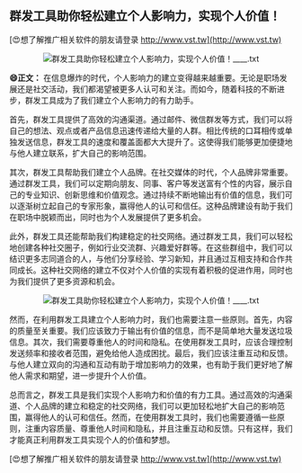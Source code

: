 ## **群发工具助你轻松建立个人影响力，实现个人价值！**

[😍想了解推广相关软件的朋友请登录 http://www.vst.tw](http://www.vst.tw)

 <center><img src="https://vst.tw/MP4/tuiguang/png/2.png" alt="群发工具助你轻松建立个人影响力，实现个人价值！____.txt"></center>

**😄正文：**
在信息爆炸的时代，个人影响力的建立变得越来越重要。无论是职场发展还是社交活动，我们都渴望被更多人认可和关注。而如今，随着科技的不断进步，群发工具成为了我们建立个人影响力的有力助手。

首先，群发工具提供了高效的沟通渠道。通过邮件、微信群发等方式，我们可以将自己的想法、观点或者产品信息迅速传递给大量的人群。相比传统的口耳相传或单独发送信息，群发工具的速度和覆盖面都大大提升了。这使得我们能够更加便捷地与他人建立联系，扩大自己的影响范围。

其次，群发工具帮助我们建立个人品牌。在社交媒体的时代，个人品牌非常重要。通过群发工具，我们可以定期向朋友、同事、客户等发送富有个性的内容，展示自己的专业知识、创新思维和价值观念。通过持续不断地输出有价值的信息，我们可以逐渐树立起自己的专家形象，赢得他人的认可和信任。这种品牌建设有助于我们在职场中脱颖而出，同时也为个人发展提供了更多机会。

此外，群发工具还能帮助我们构建稳定的社交网络。通过群发工具，我们可以轻松地创建各种社交圈子，例如行业交流群、兴趣爱好群等。在这些群组中，我们可以结识更多志同道合的人，与他们分享经验、学习新知，并且通过互相支持和合作共同成长。这种社交网络的建立不仅对个人价值的实现有着积极的促进作用，同时也为我们提供了更多资源和机会。

 <center><img src="https://vst.tw/MP4/tuiguang/png/4.png" alt="群发工具助你轻松建立个人影响力，实现个人价值！____.txt"></center>

然而，在利用群发工具建立个人影响力时，我们也需要注意一些原则。首先，内容的质量至关重要。我们应该致力于输出有价值的信息，而不是简单地大量发送垃圾信息。其次，我们需要尊重他人的时间和隐私。在使用群发工具时，应该合理控制发送频率和接收者范围，避免给他人造成困扰。最后，我们应该注重互动和反馈。与他人建立双向的沟通和互动有助于增加影响力的效果，也有助于我们更好地了解他人需求和期望，进一步提升个人价值。

总而言之，群发工具是我们实现个人影响力和价值的有力工具。通过高效的沟通渠道、个人品牌的建立和稳定的社交网络，我们可以更加轻松地扩大自己的影响范围，赢得他人的认可和信任。然而，在使用群发工具时，我们也需要遵循一些原则，注重内容质量、尊重他人时间和隐私，并且注重互动和反馈。只有这样，我们才能真正利用群发工具实现个人的价值和梦想。

[😍想了解推广相关软件的朋友请登录 http://www.vst.tw](http://www.vst.tw)



